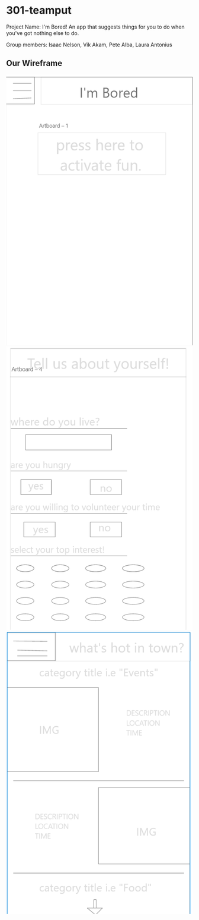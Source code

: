 # 301-teamput

Project Name: I'm Bored! An app that suggests things for you to do when you've got nothing else to do.

Group members: Isaac Nelson, Vik Akam, Pete Alba, Laura Antonius

## Our Wireframe
![frame1](wireframe-imgs/wire1.png)
![frame1](wireframe-imgs/wire3.png)
![frame1](wireframe-imgs/wire2.png)